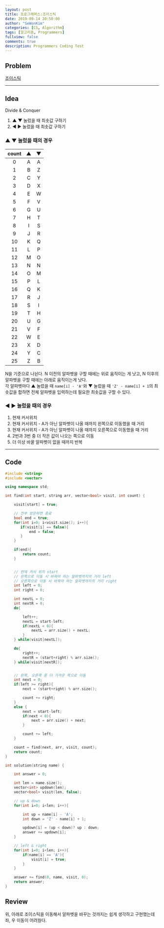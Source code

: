 ```yaml
---
layout: post
title: 프로그래머스:조이스틱
date: 2019-09-14 20:50:00
author: "SeWonKim"
categories: [CS, Algorithm]
tags: [알고리즘, Programmers]
fullview: false
comments: true
description: Programmers Coding Test
---
```


## Problem

[조이스틱](https://programmers.co.kr/learn/courses/30/lessons/42860)

---

## Idea

Divide & Conquer

1. ▲ ▼ 눌렀을 때 최솟값 구하기
2. ◀ ▶ 눌렀을 때 최솟값 구하기

### ▲ ▼ 눌렀을 때의 경우

| count |   ▲   |   ▼   |
| :---: | :---: | :---: |
|   0   |   A   |   A   |
|   1   |   B   |   Z   |
|   2   |   C   |   Y   |
|   3   |   D   |   X   |
|   4   |   E   |   W   |
|   5   |   F   |   V   |
|   6   |   G   |   U   |
|   7   |   H   |   T   |
|   8   |   I   |   S   |
|   9   |   J   |   R   |
|  10   |   K   |   Q   |
|  11   |   L   |   P   |
|  12   |   M   |   O   |
|  13   |   N   |   N   |
|  14   |   O   |   M   |
|  15   |   P   |   L   |
|  16   |   Q   |   K   |
|  17   |   R   |   J   |
|  18   |   S   |   I   |
|  19   |   T   |   H   |
|  20   |   U   |   G   |
|  21   |   V   |   F   |
|  22   |   W   |   E   |
|  23   |   X   |   D   |
|  24   |   Y   |   C   |
|  25   |   Z   |   B   |

N을 기준으로 나뉜다. N 이전의 알파벳을 구할 때에는 위로 움직이는 게 낫고, N 이후의 알파벳을 구할 때에는 아래로 움직이는게 낫다.  
각 알파벳마다 ▲ 눌렀을 때 `name[i] - 'A'`와 ▼ 눌렀을 때 `'Z' - name[i] + 1`의 최솟값을 합하면 전체 알파벳을 입력하는데 필요한 최솟값을 구할 수 있다.

### ◀ ▶ 눌렀을 때의 경우

1. 현재 커서위치
2. 현재 커서위치 - A가 아닌 알파벳이 나올 때까지 왼쪽으로 이동했을 때 거리
3. 현재 커서위치 - A가 아닌 알파벳이 나올 때까지 오른쪽으로 이동했을 때 거리
4. 2번과 3번 중 더 작은 값이 나오는 쪽으로 이동
5. 더 이상 바꿀 알파벳이 없을 때까지 반복

---

## Code

```cpp
#include <string>
#include <vector>

using namespace std;

int find(int start, string arr, vector<bool> visit, int count) {

    visit[start] = true;

    // 전부 방문하면 종료
    bool end = true;
    for(int i=0; i<visit.size(); i++){
       if(visit[i] == false){
           end = false;
       }
    }

    if(end){
        return count;
    }


    // 현재 커서 위치 start
    // 왼쪽으로 이동 시 바꿔야 하는 알파벳까지의 거리 left
    // 오른쪽으로 이동 시 바꿔야 하는 알파벳까지의 거리 right
    int left = 0;
    int right = 0;

    int nextL = 0;
    int nextR = 0;
    do{

        left++;
        nextL = start-left;
        if(nextL < 0){
            nextL = arr.size() + nextL;
        }
    } while(visit[nextL]);

    do{
        right++;
        nextR = (start+right) % arr.size();
    } while(visit[nextR]);


    // 왼쪽, 오른쪽 중 더 가까운 쪽으로 이동
    int next = 0;
    if(left >= right){
        next = (start+right) % arr.size();

        count += right;
    }
    else {
        next = start-left;
        if(next < 0){
            next = arr.size() + next;
        }

        count += left;
    }

    count = find(next, arr, visit, count);
    return count;
}

int solution(string name) {

    int answer = 0;

    int len = name.size();
    vector<int> updown(len);
    vector<bool> visit(len, false);

    // up & down
    for(int i=0; i<len; i++){

        int up = name[i] - 'A';
        int down = 'Z' - name[i] + 1;

        updown[i] = (up < down)? up : down;
        answer += updown[i];
    }

    // left & right
    for(int i=0; i<len; i++){
        if(name[i] == 'A'){
            visit[i] = true;
        }
    }

    answer += find(0, name, visit, 0);
    return answer;
}
```

## Review

위, 아래로 조이스틱을 이동해서 알파벳을 바꾸는 것까지는 쉽게 생각하고 구현했는데 좌, 우 이동이 어려웠다.
